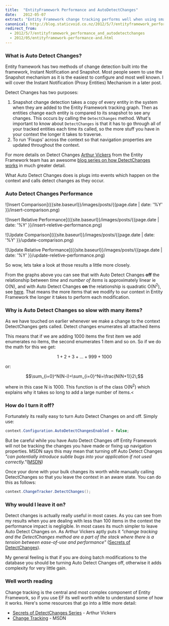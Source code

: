 ```yaml
---
title:  "EntityFramework Performance and AutoDetectChanges"
date:   2012-05-07
extract: "Entity Framework change tracking performs well when using small sets of data however as the number of changes grows it becomes inefficient. In this post we look at what causes this degradation and how we can tune EF to perform better with large data sets."
canonical: http://blog.staticvoid.co.nz/2012/5/7/entityframework_performance_and_autodetectchanges
redirect_from:
  - 2012/5/7/entityframework_performance_and_autodetectchanges
  - 2012/05/entityframework-performance-and.html
---
```


### What is Auto Detect Changes?
Entity framework has two methods of change detection built into the framework, Instant Notification and Snapshot. Most people seem to use the Snapshot mechanism as it is the easiest to configure and most well known. I will cover the Instant Notification (Proxy Entities) Mechanism in a later post.

Detect Changes has two purposes:

 1. Snapshot change detection takes a copy of every entity in the system when they are added to the Entity Framework tracking graph. Then as entities change each entity is compared to its snapshot to see any changes. This occurs by calling the `DetectChanges` method. What's important to know about `DetectChanges` is that it has to go through all of your tracked entities each time its called, so the more stuff you have in your context the longer it takes to traverse.
 2. To run 'Fixups' across the context so that navigation properties are updated throughout the context.

For more details on Detect Changes [Arthur Vickers](http://blog.oneunicorn.com/) from the Entity Framework team has an awesome [blog series on how DetectChanges works](http://blog.oneunicorn.com/2012/03/10/secrets-of-detectchanges-part-1-what-does-detectchanges-do/) in much greater detail.

What Auto Detect Changes does is plugs into events which happen on the context and calls detect changes as they occur.

### Auto Detect Changes Performance

![Insert Comparison]({{site.baseurl}}/images/posts/{{page.date | date: '%Y' }}/insert-comparison.png)

![Insert Relative Performance]({{site.baseurl}}/images/posts/{{page.date | date: '%Y' }}/insert-reletive-performance.png)

![Update Comparison]({{site.baseurl}}/images/posts/{{page.date | date: '%Y' }}/update-comparison.png)

![Update Relative Performance]({{site.baseurl}}/images/posts/{{page.date | date: '%Y' }}/update-reletive-performance.png)

So wow, lets take a look at those results a little more closely.

From the graphs above you can see that with Auto Detect Changes **off** the relationship between *time* and *number of items* is approximately linear ie O(N), and with Auto Detect Changes **on** the relationship is quadratic O(N<sup>2</sup>), see [here](http://math.stackexchange.com/a/138301/30204). That means the more items that we modify to our context in Entity Framework the longer it takes to perform each modification.

### Why is Auto Detect Changes so slow with many items?

As we have touched on earlier whenever we make a change to the context DetectChanges gets called. Detect changes enumerates all attached items

This means that if we are adding 1000 items the first item we add enumerates no items, the second enumerates 1 item and so on. So if we do the math for this we get:

$$1 + 2 + 3 + ... + 999 + 1000$$

or:

$$\sum_{i=0}^N(N-i)=\sum_{i=0}^Ni=\frac{N(N+1)}2\;$$

where in this case N is 1000. This function is of the class O(N<sup>2</sup>) which explains why it takes so long to add a large number of items.<

### How do I turn it off?

Fortunately its really easy to turn Auto Detect Changes on and off. Simply use:

```csharp
context.Configuration.AutoDetectChangesEnabled = false;
```

But be careful while you have Auto Detect Changes off Entity Framework will not be tracking the changes you have made or fixing up navigation properties. MSDN says this may mean that turning off Auto Detect Changes *"can potentially introduce subtle bugs into your application if not used correctly."*([MSDN][1])

Once your done with your bulk changes its worth while manually calling DetectChanges so that you leave the context in an aware state. You can do this as follows:

```csharp
context.ChangeTracker.DetectChanges();
```

### Why would I leave it on?

Detect changes is actually really useful in most cases. As you can see from my results when you are dealing with less than 100 items in the context the performance impact is negligible. In most cases its much simpler to leave Auto Detect Changes on. As Arthur Vickers aptly puts it *"change tracking and the DetectChanges method are a part of the stack where there is a tension between ease-of-use and performance"* ([Secrets of DetectChanges](http://blog.oneunicorn.com/2012/03/10/secrets-of-detectchanges-part-1-what-does-detectchanges-do/)).

My general feeling is that if you are doing batch modifications to the database you should be turning Auto Detect Changes off, otherwise it adds complexity for very little gain.

### Well worth reading

Change tracking is the central and most complex component of Entity Framework, so if you use EF its well worth while to understand some of how it works. Here's some resources that go into a little more detail:

 - [Secrets of DetectChanges Series](http://blog.oneunicorn.com/2012/03/10/secrets-of-detectchanges-part-1-what-does-detectchanges-do/) - Arthur Vickers
 - [Change Tracking][2] - MSDN


[1]:http://msdn.microsoft.com/en-us/library/gg696177(v=vs.103).aspx
[2]:http://msdn.microsoft.com/en-us/library/gg696177(v=vs.103).aspx

<script type="text/javascript" src="http://cdn.mathjax.org/mathjax/latest/MathJax.js?config=TeX-AMS-MML_HTMLorMML" async>
